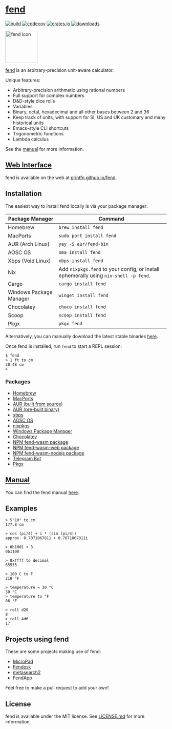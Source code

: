 # [fend](https://printfn.github.io/fend)

[![build](https://github.com/printfn/fend/workflows/build/badge.svg)](https://github.com/printfn/fend/actions/workflows/actions.yml)
[![codecov](https://codecov.io/gh/printfn/fend/branch/main/graph/badge.svg)](https://codecov.io/gh/printfn/fend)
[![crates.io](https://img.shields.io/crates/v/fend)](https://crates.io/crates/fend)
[![downloads](https://img.shields.io/crates/d/fend-core)](https://crates.io/crates/fend)

<a href="https://printfn.github.io/fend"><img alt="fend icon" src="https://raw.githubusercontent.com/printfn/fend/main/icon/icon.svg" width="100" /></a>

[fend](https://printfn.github.io/fend) is an arbitrary-precision unit-aware calculator.

Unique features:

* Arbitrary-precision arithmetic using rational numbers
* Full support for complex numbers
* D&D-style dice rolls
* Variables
* Binary, octal, hexadecimal and all other bases between 2 and 36
* Keep track of units, with support for SI, US and UK customary and many historical units
* Emacs-style CLI shortcuts
* Trigonometric functions
* Lambda calculus

See the [manual](https://printfn.github.io/fend/documentation/) for more information.

## [Web Interface](https://printfn.github.io/fend)

fend is available on the web at [printfn.github.io/fend](https://printfn.github.io/fend).

## Installation

The easiest way to install fend locally is via your package manager:

| Package Manager         | Command                    |
| ----------------------- | -------------------------- |
| Homebrew                | `brew install fend`        |
| MacPorts                | `sudo port install fend`   |
| AUR (Arch Linux)        | `yay -S aur/fend-bin`      |
| AOSC OS                 | `oma install fend`         |
| Xbps (Void Linux)       | `xbps-install fend`        |
| Nix                     | Add `nixpkgs.fend` to your config, or install ephemerally using `nix-shell -p fend`. |
| Cargo                   | `cargo install fend`       |
| Windows Package Manager | `winget install fend`      |
| Chocolatey              | `choco install fend`       |
| Scoop                   | `scoop install fend`       |
| Pkgx                    | `pkgx fend`                |

Alternatively, you can manually download the latest stable binaries
[here](https://github.com/printfn/fend/releases/latest).

Once fend is installed, run `fend` to start a REPL session:

```
$ fend
> 1 ft to cm
30.48 cm
>
```

### Packages

* [Homebrew](https://github.com/Homebrew/homebrew-core/blob/HEAD/Formula/fend.rb)
* [MacPorts](https://ports.macports.org/port/fend/)
* [AUR (built from source)](https://aur.archlinux.org/packages/fend/)
* [AUR (pre-built binary)](https://aur.archlinux.org/packages/fend-bin/)
* [xbps](https://github.com/void-linux/void-packages/tree/master/srcpkgs/fend)
* [AOSC OS](https://github.com/AOSC-Dev/aosc-os-abbs/tree/stable/app-utils/fend)
* [nixpkgs](https://github.com/NixOS/nixpkgs/blob/master/pkgs/tools/misc/fend/default.nix)
* [Windows Package Manager](https://github.com/microsoft/winget-pkgs/tree/master/manifests/p/printfn/fend)
* [Chocolatey](https://community.chocolatey.org/packages/fend)
* [NPM fend-wasm package](https://www.npmjs.com/package/fend-wasm)
* [NPM fend-wasm-web package](https://www.npmjs.com/package/fend-wasm-web)
* [NPM fend-wasm-nodejs package](https://www.npmjs.com/package/fend-wasm-nodejs)
* [Telegram Bot](https://t.me/fend_calc_bot)
* [Pkgx](https://pkgx.dev/pkgs/printfn.github.io/fend/)

## [Manual](https://printfn.github.io/fend/documentation/)

You can find the fend manual [here](https://printfn.github.io/fend/documentation/).

## Examples

```
> 5'10" to cm
177.8 cm
```

```
> cos (pi/4) + i * (sin (pi/4))
approx. 0.7071067811 + 0.7071067811i
```

```
> 0b1001 + 3
0b1100
```

```
> 0xffff to decimal
65535
```

```
> 100 C to F
210 °F
```

```
> temperature = 30 °C
30 °C
> temperature to °F
86 °F
```

```
> roll d20
8
> roll 4d6
17
```

## Projects using fend

These are some projects making use of fend:

* [MicroPad](https://getmicropad.com)
* [Fendesk](https://github.com/SekoiaTree/fendesk)
* [metasearch2](https://github.com/mat-1/metasearch2)
* [FendApp](https://github.com/JadedBlueEyes/fendapp)

Feel free to make a pull request to add your own!

## License

fend is available under the MIT license. See [LICENSE.md](LICENSE.md)
for more information.
